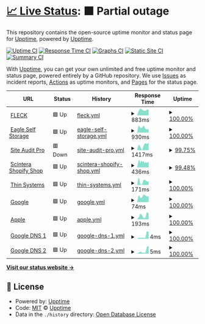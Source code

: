 # [📈 Live Status](https://status.siteauditpro.com.au): <!--live status--> **🟧 Partial outage**

This repository contains the open-source uptime monitor and status page for [Upptime](https://upptime.js.org), powered by [Upptime](https://github.com/upptime/upptime).

[![Uptime CI](https://github.com/edwardcox/siteauditpro/workflows/Uptime%20CI/badge.svg)](https://github.com/edwardcox/siteauditpro/actions?query=workflow%3A%22Uptime+CI%22)
[![Response Time CI](https://github.com/edwardcox/siteauditpro/workflows/Response%20Time%20CI/badge.svg)](https://github.com/edwardcox/siteauditpro/actions?query=workflow%3A%22Response+Time+CI%22)
[![Graphs CI](https://github.com/edwardcox/siteauditpro/workflows/Graphs%20CI/badge.svg)](https://github.com/edwardcox/siteauditpro/actions?query=workflow%3A%22Graphs+CI%22)
[![Static Site CI](https://github.com/edwardcox/siteauditpro/workflows/Static%20Site%20CI/badge.svg)](https://github.com/edwardcox/siteauditpro/actions?query=workflow%3A%22Static+Site+CI%22)
[![Summary CI](https://github.com/edwardcox/siteauditpro/workflows/Summary%20CI/badge.svg)](https://github.com/edwardcox/siteauditpro/actions?query=workflow%3A%22Summary+CI%22)

With [Upptime](https://upptime.js.org), you can get your own unlimited and free uptime monitor and status page, powered entirely by a GitHub repository. We use [Issues](https://github.com/upptime/upptime/issues) as incident reports, [Actions](https://github.com/edwardcox/siteauditpro/actions) as uptime monitors, and [Pages](https://status.siteauditpro.com.au) for the status page.

<!--start: status pages-->
<!-- This summary is generated by Upptime (https://github.com/upptime/upptime) -->
<!-- Do not edit this manually, your changes will be overwritten -->
<!-- prettier-ignore -->
| URL | Status | History | Response Time | Uptime |
| --- | ------ | ------- | ------------- | ------ |
| <img alt="" src="https://favicons.githubusercontent.com/fleck.com.au" height="13"> [FLECK](https://fleck.com.au) | 🟩 Up | [fleck.yml](https://github.com/edwardcox/siteauditpro/commits/HEAD/history/fleck.yml) | <details><summary><img alt="Response time graph" src="./graphs/fleck/response-time-week.png" height="20"> 883ms</summary><br><a href="https://status.siteauditpro.com.au/history/fleck"><img alt="Response time 922" src="https://img.shields.io/endpoint?url=https%3A%2F%2Fraw.githubusercontent.com%2Fedwardcox%2Fsiteauditpro%2FHEAD%2Fapi%2Ffleck%2Fresponse-time.json"></a><br><a href="https://status.siteauditpro.com.au/history/fleck"><img alt="24-hour response time 1053" src="https://img.shields.io/endpoint?url=https%3A%2F%2Fraw.githubusercontent.com%2Fedwardcox%2Fsiteauditpro%2FHEAD%2Fapi%2Ffleck%2Fresponse-time-day.json"></a><br><a href="https://status.siteauditpro.com.au/history/fleck"><img alt="7-day response time 883" src="https://img.shields.io/endpoint?url=https%3A%2F%2Fraw.githubusercontent.com%2Fedwardcox%2Fsiteauditpro%2FHEAD%2Fapi%2Ffleck%2Fresponse-time-week.json"></a><br><a href="https://status.siteauditpro.com.au/history/fleck"><img alt="30-day response time 922" src="https://img.shields.io/endpoint?url=https%3A%2F%2Fraw.githubusercontent.com%2Fedwardcox%2Fsiteauditpro%2FHEAD%2Fapi%2Ffleck%2Fresponse-time-month.json"></a><br><a href="https://status.siteauditpro.com.au/history/fleck"><img alt="1-year response time 922" src="https://img.shields.io/endpoint?url=https%3A%2F%2Fraw.githubusercontent.com%2Fedwardcox%2Fsiteauditpro%2FHEAD%2Fapi%2Ffleck%2Fresponse-time-year.json"></a></details> | <details><summary><a href="https://status.siteauditpro.com.au/history/fleck">100.00%</a></summary><a href="https://status.siteauditpro.com.au/history/fleck"><img alt="All-time uptime 100.00%" src="https://img.shields.io/endpoint?url=https%3A%2F%2Fraw.githubusercontent.com%2Fedwardcox%2Fsiteauditpro%2FHEAD%2Fapi%2Ffleck%2Fuptime.json"></a><br><a href="https://status.siteauditpro.com.au/history/fleck"><img alt="24-hour uptime 100.00%" src="https://img.shields.io/endpoint?url=https%3A%2F%2Fraw.githubusercontent.com%2Fedwardcox%2Fsiteauditpro%2FHEAD%2Fapi%2Ffleck%2Fuptime-day.json"></a><br><a href="https://status.siteauditpro.com.au/history/fleck"><img alt="7-day uptime 100.00%" src="https://img.shields.io/endpoint?url=https%3A%2F%2Fraw.githubusercontent.com%2Fedwardcox%2Fsiteauditpro%2FHEAD%2Fapi%2Ffleck%2Fuptime-week.json"></a><br><a href="https://status.siteauditpro.com.au/history/fleck"><img alt="30-day uptime 100.00%" src="https://img.shields.io/endpoint?url=https%3A%2F%2Fraw.githubusercontent.com%2Fedwardcox%2Fsiteauditpro%2FHEAD%2Fapi%2Ffleck%2Fuptime-month.json"></a><br><a href="https://status.siteauditpro.com.au/history/fleck"><img alt="1-year uptime 100.00%" src="https://img.shields.io/endpoint?url=https%3A%2F%2Fraw.githubusercontent.com%2Fedwardcox%2Fsiteauditpro%2FHEAD%2Fapi%2Ffleck%2Fuptime-year.json"></a></details>
| <img alt="" src="https://favicons.githubusercontent.com/eaglestorage.com.au" height="13"> [Eagle Self Storage](https://eaglestorage.com.au) | 🟩 Up | [eagle-self-storage.yml](https://github.com/edwardcox/siteauditpro/commits/HEAD/history/eagle-self-storage.yml) | <details><summary><img alt="Response time graph" src="./graphs/eagle-self-storage/response-time-week.png" height="20"> 930ms</summary><br><a href="https://status.siteauditpro.com.au/history/eagle-self-storage"><img alt="Response time 630" src="https://img.shields.io/endpoint?url=https%3A%2F%2Fraw.githubusercontent.com%2Fedwardcox%2Fsiteauditpro%2FHEAD%2Fapi%2Feagle-self-storage%2Fresponse-time.json"></a><br><a href="https://status.siteauditpro.com.au/history/eagle-self-storage"><img alt="24-hour response time 1012" src="https://img.shields.io/endpoint?url=https%3A%2F%2Fraw.githubusercontent.com%2Fedwardcox%2Fsiteauditpro%2FHEAD%2Fapi%2Feagle-self-storage%2Fresponse-time-day.json"></a><br><a href="https://status.siteauditpro.com.au/history/eagle-self-storage"><img alt="7-day response time 930" src="https://img.shields.io/endpoint?url=https%3A%2F%2Fraw.githubusercontent.com%2Fedwardcox%2Fsiteauditpro%2FHEAD%2Fapi%2Feagle-self-storage%2Fresponse-time-week.json"></a><br><a href="https://status.siteauditpro.com.au/history/eagle-self-storage"><img alt="30-day response time 630" src="https://img.shields.io/endpoint?url=https%3A%2F%2Fraw.githubusercontent.com%2Fedwardcox%2Fsiteauditpro%2FHEAD%2Fapi%2Feagle-self-storage%2Fresponse-time-month.json"></a><br><a href="https://status.siteauditpro.com.au/history/eagle-self-storage"><img alt="1-year response time 630" src="https://img.shields.io/endpoint?url=https%3A%2F%2Fraw.githubusercontent.com%2Fedwardcox%2Fsiteauditpro%2FHEAD%2Fapi%2Feagle-self-storage%2Fresponse-time-year.json"></a></details> | <details><summary><a href="https://status.siteauditpro.com.au/history/eagle-self-storage">100.00%</a></summary><a href="https://status.siteauditpro.com.au/history/eagle-self-storage"><img alt="All-time uptime 97.58%" src="https://img.shields.io/endpoint?url=https%3A%2F%2Fraw.githubusercontent.com%2Fedwardcox%2Fsiteauditpro%2FHEAD%2Fapi%2Feagle-self-storage%2Fuptime.json"></a><br><a href="https://status.siteauditpro.com.au/history/eagle-self-storage"><img alt="24-hour uptime 100.00%" src="https://img.shields.io/endpoint?url=https%3A%2F%2Fraw.githubusercontent.com%2Fedwardcox%2Fsiteauditpro%2FHEAD%2Fapi%2Feagle-self-storage%2Fuptime-day.json"></a><br><a href="https://status.siteauditpro.com.au/history/eagle-self-storage"><img alt="7-day uptime 100.00%" src="https://img.shields.io/endpoint?url=https%3A%2F%2Fraw.githubusercontent.com%2Fedwardcox%2Fsiteauditpro%2FHEAD%2Fapi%2Feagle-self-storage%2Fuptime-week.json"></a><br><a href="https://status.siteauditpro.com.au/history/eagle-self-storage"><img alt="30-day uptime 97.58%" src="https://img.shields.io/endpoint?url=https%3A%2F%2Fraw.githubusercontent.com%2Fedwardcox%2Fsiteauditpro%2FHEAD%2Fapi%2Feagle-self-storage%2Fuptime-month.json"></a><br><a href="https://status.siteauditpro.com.au/history/eagle-self-storage"><img alt="1-year uptime 97.58%" src="https://img.shields.io/endpoint?url=https%3A%2F%2Fraw.githubusercontent.com%2Fedwardcox%2Fsiteauditpro%2FHEAD%2Fapi%2Feagle-self-storage%2Fuptime-year.json"></a></details>
| <img alt="" src="https://favicons.githubusercontent.com/siteauditpro.com.au" height="13"> [Site Audit Pro](https://siteauditpro.com.au) | 🟥 Down | [site-audit-pro.yml](https://github.com/edwardcox/siteauditpro/commits/HEAD/history/site-audit-pro.yml) | <details><summary><img alt="Response time graph" src="./graphs/site-audit-pro/response-time-week.png" height="20"> 1417ms</summary><br><a href="https://status.siteauditpro.com.au/history/site-audit-pro"><img alt="Response time 1165" src="https://img.shields.io/endpoint?url=https%3A%2F%2Fraw.githubusercontent.com%2Fedwardcox%2Fsiteauditpro%2FHEAD%2Fapi%2Fsite-audit-pro%2Fresponse-time.json"></a><br><a href="https://status.siteauditpro.com.au/history/site-audit-pro"><img alt="24-hour response time 2029" src="https://img.shields.io/endpoint?url=https%3A%2F%2Fraw.githubusercontent.com%2Fedwardcox%2Fsiteauditpro%2FHEAD%2Fapi%2Fsite-audit-pro%2Fresponse-time-day.json"></a><br><a href="https://status.siteauditpro.com.au/history/site-audit-pro"><img alt="7-day response time 1417" src="https://img.shields.io/endpoint?url=https%3A%2F%2Fraw.githubusercontent.com%2Fedwardcox%2Fsiteauditpro%2FHEAD%2Fapi%2Fsite-audit-pro%2Fresponse-time-week.json"></a><br><a href="https://status.siteauditpro.com.au/history/site-audit-pro"><img alt="30-day response time 1165" src="https://img.shields.io/endpoint?url=https%3A%2F%2Fraw.githubusercontent.com%2Fedwardcox%2Fsiteauditpro%2FHEAD%2Fapi%2Fsite-audit-pro%2Fresponse-time-month.json"></a><br><a href="https://status.siteauditpro.com.au/history/site-audit-pro"><img alt="1-year response time 1165" src="https://img.shields.io/endpoint?url=https%3A%2F%2Fraw.githubusercontent.com%2Fedwardcox%2Fsiteauditpro%2FHEAD%2Fapi%2Fsite-audit-pro%2Fresponse-time-year.json"></a></details> | <details><summary><a href="https://status.siteauditpro.com.au/history/site-audit-pro">99.75%</a></summary><a href="https://status.siteauditpro.com.au/history/site-audit-pro"><img alt="All-time uptime 95.28%" src="https://img.shields.io/endpoint?url=https%3A%2F%2Fraw.githubusercontent.com%2Fedwardcox%2Fsiteauditpro%2FHEAD%2Fapi%2Fsite-audit-pro%2Fuptime.json"></a><br><a href="https://status.siteauditpro.com.au/history/site-audit-pro"><img alt="24-hour uptime 98.27%" src="https://img.shields.io/endpoint?url=https%3A%2F%2Fraw.githubusercontent.com%2Fedwardcox%2Fsiteauditpro%2FHEAD%2Fapi%2Fsite-audit-pro%2Fuptime-day.json"></a><br><a href="https://status.siteauditpro.com.au/history/site-audit-pro"><img alt="7-day uptime 99.75%" src="https://img.shields.io/endpoint?url=https%3A%2F%2Fraw.githubusercontent.com%2Fedwardcox%2Fsiteauditpro%2FHEAD%2Fapi%2Fsite-audit-pro%2Fuptime-week.json"></a><br><a href="https://status.siteauditpro.com.au/history/site-audit-pro"><img alt="30-day uptime 95.28%" src="https://img.shields.io/endpoint?url=https%3A%2F%2Fraw.githubusercontent.com%2Fedwardcox%2Fsiteauditpro%2FHEAD%2Fapi%2Fsite-audit-pro%2Fuptime-month.json"></a><br><a href="https://status.siteauditpro.com.au/history/site-audit-pro"><img alt="1-year uptime 95.28%" src="https://img.shields.io/endpoint?url=https%3A%2F%2Fraw.githubusercontent.com%2Fedwardcox%2Fsiteauditpro%2FHEAD%2Fapi%2Fsite-audit-pro%2Fuptime-year.json"></a></details>
| <img alt="" src="https://favicons.githubusercontent.com/scintera.com.au" height="13"> [Scintera Shopify Shop](https://scintera.com.au) | 🟩 Up | [scintera-shopify-shop.yml](https://github.com/edwardcox/siteauditpro/commits/HEAD/history/scintera-shopify-shop.yml) | <details><summary><img alt="Response time graph" src="./graphs/scintera-shopify-shop/response-time-week.png" height="20"> 436ms</summary><br><a href="https://status.siteauditpro.com.au/history/scintera-shopify-shop"><img alt="Response time 527" src="https://img.shields.io/endpoint?url=https%3A%2F%2Fraw.githubusercontent.com%2Fedwardcox%2Fsiteauditpro%2FHEAD%2Fapi%2Fscintera-shopify-shop%2Fresponse-time.json"></a><br><a href="https://status.siteauditpro.com.au/history/scintera-shopify-shop"><img alt="24-hour response time 632" src="https://img.shields.io/endpoint?url=https%3A%2F%2Fraw.githubusercontent.com%2Fedwardcox%2Fsiteauditpro%2FHEAD%2Fapi%2Fscintera-shopify-shop%2Fresponse-time-day.json"></a><br><a href="https://status.siteauditpro.com.au/history/scintera-shopify-shop"><img alt="7-day response time 436" src="https://img.shields.io/endpoint?url=https%3A%2F%2Fraw.githubusercontent.com%2Fedwardcox%2Fsiteauditpro%2FHEAD%2Fapi%2Fscintera-shopify-shop%2Fresponse-time-week.json"></a><br><a href="https://status.siteauditpro.com.au/history/scintera-shopify-shop"><img alt="30-day response time 527" src="https://img.shields.io/endpoint?url=https%3A%2F%2Fraw.githubusercontent.com%2Fedwardcox%2Fsiteauditpro%2FHEAD%2Fapi%2Fscintera-shopify-shop%2Fresponse-time-month.json"></a><br><a href="https://status.siteauditpro.com.au/history/scintera-shopify-shop"><img alt="1-year response time 527" src="https://img.shields.io/endpoint?url=https%3A%2F%2Fraw.githubusercontent.com%2Fedwardcox%2Fsiteauditpro%2FHEAD%2Fapi%2Fscintera-shopify-shop%2Fresponse-time-year.json"></a></details> | <details><summary><a href="https://status.siteauditpro.com.au/history/scintera-shopify-shop">99.48%</a></summary><a href="https://status.siteauditpro.com.au/history/scintera-shopify-shop"><img alt="All-time uptime 99.71%" src="https://img.shields.io/endpoint?url=https%3A%2F%2Fraw.githubusercontent.com%2Fedwardcox%2Fsiteauditpro%2FHEAD%2Fapi%2Fscintera-shopify-shop%2Fuptime.json"></a><br><a href="https://status.siteauditpro.com.au/history/scintera-shopify-shop"><img alt="24-hour uptime 100.00%" src="https://img.shields.io/endpoint?url=https%3A%2F%2Fraw.githubusercontent.com%2Fedwardcox%2Fsiteauditpro%2FHEAD%2Fapi%2Fscintera-shopify-shop%2Fuptime-day.json"></a><br><a href="https://status.siteauditpro.com.au/history/scintera-shopify-shop"><img alt="7-day uptime 99.48%" src="https://img.shields.io/endpoint?url=https%3A%2F%2Fraw.githubusercontent.com%2Fedwardcox%2Fsiteauditpro%2FHEAD%2Fapi%2Fscintera-shopify-shop%2Fuptime-week.json"></a><br><a href="https://status.siteauditpro.com.au/history/scintera-shopify-shop"><img alt="30-day uptime 99.71%" src="https://img.shields.io/endpoint?url=https%3A%2F%2Fraw.githubusercontent.com%2Fedwardcox%2Fsiteauditpro%2FHEAD%2Fapi%2Fscintera-shopify-shop%2Fuptime-month.json"></a><br><a href="https://status.siteauditpro.com.au/history/scintera-shopify-shop"><img alt="1-year uptime 99.71%" src="https://img.shields.io/endpoint?url=https%3A%2F%2Fraw.githubusercontent.com%2Fedwardcox%2Fsiteauditpro%2FHEAD%2Fapi%2Fscintera-shopify-shop%2Fuptime-year.json"></a></details>
| <img alt="" src="https://favicons.githubusercontent.com/thin.com.au" height="13"> [Thin Systems](https://thin.com.au) | 🟩 Up | [thin-systems.yml](https://github.com/edwardcox/siteauditpro/commits/HEAD/history/thin-systems.yml) | <details><summary><img alt="Response time graph" src="./graphs/thin-systems/response-time-week.png" height="20"> 171ms</summary><br><a href="https://status.siteauditpro.com.au/history/thin-systems"><img alt="Response time 163" src="https://img.shields.io/endpoint?url=https%3A%2F%2Fraw.githubusercontent.com%2Fedwardcox%2Fsiteauditpro%2FHEAD%2Fapi%2Fthin-systems%2Fresponse-time.json"></a><br><a href="https://status.siteauditpro.com.au/history/thin-systems"><img alt="24-hour response time 56" src="https://img.shields.io/endpoint?url=https%3A%2F%2Fraw.githubusercontent.com%2Fedwardcox%2Fsiteauditpro%2FHEAD%2Fapi%2Fthin-systems%2Fresponse-time-day.json"></a><br><a href="https://status.siteauditpro.com.au/history/thin-systems"><img alt="7-day response time 171" src="https://img.shields.io/endpoint?url=https%3A%2F%2Fraw.githubusercontent.com%2Fedwardcox%2Fsiteauditpro%2FHEAD%2Fapi%2Fthin-systems%2Fresponse-time-week.json"></a><br><a href="https://status.siteauditpro.com.au/history/thin-systems"><img alt="30-day response time 163" src="https://img.shields.io/endpoint?url=https%3A%2F%2Fraw.githubusercontent.com%2Fedwardcox%2Fsiteauditpro%2FHEAD%2Fapi%2Fthin-systems%2Fresponse-time-month.json"></a><br><a href="https://status.siteauditpro.com.au/history/thin-systems"><img alt="1-year response time 163" src="https://img.shields.io/endpoint?url=https%3A%2F%2Fraw.githubusercontent.com%2Fedwardcox%2Fsiteauditpro%2FHEAD%2Fapi%2Fthin-systems%2Fresponse-time-year.json"></a></details> | <details><summary><a href="https://status.siteauditpro.com.au/history/thin-systems">100.00%</a></summary><a href="https://status.siteauditpro.com.au/history/thin-systems"><img alt="All-time uptime 93.97%" src="https://img.shields.io/endpoint?url=https%3A%2F%2Fraw.githubusercontent.com%2Fedwardcox%2Fsiteauditpro%2FHEAD%2Fapi%2Fthin-systems%2Fuptime.json"></a><br><a href="https://status.siteauditpro.com.au/history/thin-systems"><img alt="24-hour uptime 100.00%" src="https://img.shields.io/endpoint?url=https%3A%2F%2Fraw.githubusercontent.com%2Fedwardcox%2Fsiteauditpro%2FHEAD%2Fapi%2Fthin-systems%2Fuptime-day.json"></a><br><a href="https://status.siteauditpro.com.au/history/thin-systems"><img alt="7-day uptime 100.00%" src="https://img.shields.io/endpoint?url=https%3A%2F%2Fraw.githubusercontent.com%2Fedwardcox%2Fsiteauditpro%2FHEAD%2Fapi%2Fthin-systems%2Fuptime-week.json"></a><br><a href="https://status.siteauditpro.com.au/history/thin-systems"><img alt="30-day uptime 93.97%" src="https://img.shields.io/endpoint?url=https%3A%2F%2Fraw.githubusercontent.com%2Fedwardcox%2Fsiteauditpro%2FHEAD%2Fapi%2Fthin-systems%2Fuptime-month.json"></a><br><a href="https://status.siteauditpro.com.au/history/thin-systems"><img alt="1-year uptime 93.97%" src="https://img.shields.io/endpoint?url=https%3A%2F%2Fraw.githubusercontent.com%2Fedwardcox%2Fsiteauditpro%2FHEAD%2Fapi%2Fthin-systems%2Fuptime-year.json"></a></details>
| <img alt="" src="https://favicons.githubusercontent.com/www.google.com" height="13"> [Google](https://www.google.com) | 🟩 Up | [google.yml](https://github.com/edwardcox/siteauditpro/commits/HEAD/history/google.yml) | <details><summary><img alt="Response time graph" src="./graphs/google/response-time-week.png" height="20"> 74ms</summary><br><a href="https://status.siteauditpro.com.au/history/google"><img alt="Response time 72" src="https://img.shields.io/endpoint?url=https%3A%2F%2Fraw.githubusercontent.com%2Fedwardcox%2Fsiteauditpro%2FHEAD%2Fapi%2Fgoogle%2Fresponse-time.json"></a><br><a href="https://status.siteauditpro.com.au/history/google"><img alt="24-hour response time 68" src="https://img.shields.io/endpoint?url=https%3A%2F%2Fraw.githubusercontent.com%2Fedwardcox%2Fsiteauditpro%2FHEAD%2Fapi%2Fgoogle%2Fresponse-time-day.json"></a><br><a href="https://status.siteauditpro.com.au/history/google"><img alt="7-day response time 74" src="https://img.shields.io/endpoint?url=https%3A%2F%2Fraw.githubusercontent.com%2Fedwardcox%2Fsiteauditpro%2FHEAD%2Fapi%2Fgoogle%2Fresponse-time-week.json"></a><br><a href="https://status.siteauditpro.com.au/history/google"><img alt="30-day response time 72" src="https://img.shields.io/endpoint?url=https%3A%2F%2Fraw.githubusercontent.com%2Fedwardcox%2Fsiteauditpro%2FHEAD%2Fapi%2Fgoogle%2Fresponse-time-month.json"></a><br><a href="https://status.siteauditpro.com.au/history/google"><img alt="1-year response time 72" src="https://img.shields.io/endpoint?url=https%3A%2F%2Fraw.githubusercontent.com%2Fedwardcox%2Fsiteauditpro%2FHEAD%2Fapi%2Fgoogle%2Fresponse-time-year.json"></a></details> | <details><summary><a href="https://status.siteauditpro.com.au/history/google">100.00%</a></summary><a href="https://status.siteauditpro.com.au/history/google"><img alt="All-time uptime 100.00%" src="https://img.shields.io/endpoint?url=https%3A%2F%2Fraw.githubusercontent.com%2Fedwardcox%2Fsiteauditpro%2FHEAD%2Fapi%2Fgoogle%2Fuptime.json"></a><br><a href="https://status.siteauditpro.com.au/history/google"><img alt="24-hour uptime 100.00%" src="https://img.shields.io/endpoint?url=https%3A%2F%2Fraw.githubusercontent.com%2Fedwardcox%2Fsiteauditpro%2FHEAD%2Fapi%2Fgoogle%2Fuptime-day.json"></a><br><a href="https://status.siteauditpro.com.au/history/google"><img alt="7-day uptime 100.00%" src="https://img.shields.io/endpoint?url=https%3A%2F%2Fraw.githubusercontent.com%2Fedwardcox%2Fsiteauditpro%2FHEAD%2Fapi%2Fgoogle%2Fuptime-week.json"></a><br><a href="https://status.siteauditpro.com.au/history/google"><img alt="30-day uptime 100.00%" src="https://img.shields.io/endpoint?url=https%3A%2F%2Fraw.githubusercontent.com%2Fedwardcox%2Fsiteauditpro%2FHEAD%2Fapi%2Fgoogle%2Fuptime-month.json"></a><br><a href="https://status.siteauditpro.com.au/history/google"><img alt="1-year uptime 100.00%" src="https://img.shields.io/endpoint?url=https%3A%2F%2Fraw.githubusercontent.com%2Fedwardcox%2Fsiteauditpro%2FHEAD%2Fapi%2Fgoogle%2Fuptime-year.json"></a></details>
| <img alt="" src="https://favicons.githubusercontent.com/apple.com" height="13"> [Apple](https://apple.com) | 🟩 Up | [apple.yml](https://github.com/edwardcox/siteauditpro/commits/HEAD/history/apple.yml) | <details><summary><img alt="Response time graph" src="./graphs/apple/response-time-week.png" height="20"> 193ms</summary><br><a href="https://status.siteauditpro.com.au/history/apple"><img alt="Response time 174" src="https://img.shields.io/endpoint?url=https%3A%2F%2Fraw.githubusercontent.com%2Fedwardcox%2Fsiteauditpro%2FHEAD%2Fapi%2Fapple%2Fresponse-time.json"></a><br><a href="https://status.siteauditpro.com.au/history/apple"><img alt="24-hour response time 396" src="https://img.shields.io/endpoint?url=https%3A%2F%2Fraw.githubusercontent.com%2Fedwardcox%2Fsiteauditpro%2FHEAD%2Fapi%2Fapple%2Fresponse-time-day.json"></a><br><a href="https://status.siteauditpro.com.au/history/apple"><img alt="7-day response time 193" src="https://img.shields.io/endpoint?url=https%3A%2F%2Fraw.githubusercontent.com%2Fedwardcox%2Fsiteauditpro%2FHEAD%2Fapi%2Fapple%2Fresponse-time-week.json"></a><br><a href="https://status.siteauditpro.com.au/history/apple"><img alt="30-day response time 174" src="https://img.shields.io/endpoint?url=https%3A%2F%2Fraw.githubusercontent.com%2Fedwardcox%2Fsiteauditpro%2FHEAD%2Fapi%2Fapple%2Fresponse-time-month.json"></a><br><a href="https://status.siteauditpro.com.au/history/apple"><img alt="1-year response time 174" src="https://img.shields.io/endpoint?url=https%3A%2F%2Fraw.githubusercontent.com%2Fedwardcox%2Fsiteauditpro%2FHEAD%2Fapi%2Fapple%2Fresponse-time-year.json"></a></details> | <details><summary><a href="https://status.siteauditpro.com.au/history/apple">100.00%</a></summary><a href="https://status.siteauditpro.com.au/history/apple"><img alt="All-time uptime 100.00%" src="https://img.shields.io/endpoint?url=https%3A%2F%2Fraw.githubusercontent.com%2Fedwardcox%2Fsiteauditpro%2FHEAD%2Fapi%2Fapple%2Fuptime.json"></a><br><a href="https://status.siteauditpro.com.au/history/apple"><img alt="24-hour uptime 100.00%" src="https://img.shields.io/endpoint?url=https%3A%2F%2Fraw.githubusercontent.com%2Fedwardcox%2Fsiteauditpro%2FHEAD%2Fapi%2Fapple%2Fuptime-day.json"></a><br><a href="https://status.siteauditpro.com.au/history/apple"><img alt="7-day uptime 100.00%" src="https://img.shields.io/endpoint?url=https%3A%2F%2Fraw.githubusercontent.com%2Fedwardcox%2Fsiteauditpro%2FHEAD%2Fapi%2Fapple%2Fuptime-week.json"></a><br><a href="https://status.siteauditpro.com.au/history/apple"><img alt="30-day uptime 100.00%" src="https://img.shields.io/endpoint?url=https%3A%2F%2Fraw.githubusercontent.com%2Fedwardcox%2Fsiteauditpro%2FHEAD%2Fapi%2Fapple%2Fuptime-month.json"></a><br><a href="https://status.siteauditpro.com.au/history/apple"><img alt="1-year uptime 100.00%" src="https://img.shields.io/endpoint?url=https%3A%2F%2Fraw.githubusercontent.com%2Fedwardcox%2Fsiteauditpro%2FHEAD%2Fapi%2Fapple%2Fuptime-year.json"></a></details>
| <img alt="" src="https://favicons.githubusercontent.com/null" height="13"> [Google DNS 1](8.8.4.4) | 🟩 Up | [google-dns-1.yml](https://github.com/edwardcox/siteauditpro/commits/HEAD/history/google-dns-1.yml) | <details><summary><img alt="Response time graph" src="./graphs/google-dns-1/response-time-week.png" height="20"> 4ms</summary><br><a href="https://status.siteauditpro.com.au/history/google-dns-1"><img alt="Response time 4" src="https://img.shields.io/endpoint?url=https%3A%2F%2Fraw.githubusercontent.com%2Fedwardcox%2Fsiteauditpro%2FHEAD%2Fapi%2Fgoogle-dns-1%2Fresponse-time.json"></a><br><a href="https://status.siteauditpro.com.au/history/google-dns-1"><img alt="24-hour response time 6" src="https://img.shields.io/endpoint?url=https%3A%2F%2Fraw.githubusercontent.com%2Fedwardcox%2Fsiteauditpro%2FHEAD%2Fapi%2Fgoogle-dns-1%2Fresponse-time-day.json"></a><br><a href="https://status.siteauditpro.com.au/history/google-dns-1"><img alt="7-day response time 4" src="https://img.shields.io/endpoint?url=https%3A%2F%2Fraw.githubusercontent.com%2Fedwardcox%2Fsiteauditpro%2FHEAD%2Fapi%2Fgoogle-dns-1%2Fresponse-time-week.json"></a><br><a href="https://status.siteauditpro.com.au/history/google-dns-1"><img alt="30-day response time 4" src="https://img.shields.io/endpoint?url=https%3A%2F%2Fraw.githubusercontent.com%2Fedwardcox%2Fsiteauditpro%2FHEAD%2Fapi%2Fgoogle-dns-1%2Fresponse-time-month.json"></a><br><a href="https://status.siteauditpro.com.au/history/google-dns-1"><img alt="1-year response time 4" src="https://img.shields.io/endpoint?url=https%3A%2F%2Fraw.githubusercontent.com%2Fedwardcox%2Fsiteauditpro%2FHEAD%2Fapi%2Fgoogle-dns-1%2Fresponse-time-year.json"></a></details> | <details><summary><a href="https://status.siteauditpro.com.au/history/google-dns-1">100.00%</a></summary><a href="https://status.siteauditpro.com.au/history/google-dns-1"><img alt="All-time uptime 100.00%" src="https://img.shields.io/endpoint?url=https%3A%2F%2Fraw.githubusercontent.com%2Fedwardcox%2Fsiteauditpro%2FHEAD%2Fapi%2Fgoogle-dns-1%2Fuptime.json"></a><br><a href="https://status.siteauditpro.com.au/history/google-dns-1"><img alt="24-hour uptime 100.00%" src="https://img.shields.io/endpoint?url=https%3A%2F%2Fraw.githubusercontent.com%2Fedwardcox%2Fsiteauditpro%2FHEAD%2Fapi%2Fgoogle-dns-1%2Fuptime-day.json"></a><br><a href="https://status.siteauditpro.com.au/history/google-dns-1"><img alt="7-day uptime 100.00%" src="https://img.shields.io/endpoint?url=https%3A%2F%2Fraw.githubusercontent.com%2Fedwardcox%2Fsiteauditpro%2FHEAD%2Fapi%2Fgoogle-dns-1%2Fuptime-week.json"></a><br><a href="https://status.siteauditpro.com.au/history/google-dns-1"><img alt="30-day uptime 100.00%" src="https://img.shields.io/endpoint?url=https%3A%2F%2Fraw.githubusercontent.com%2Fedwardcox%2Fsiteauditpro%2FHEAD%2Fapi%2Fgoogle-dns-1%2Fuptime-month.json"></a><br><a href="https://status.siteauditpro.com.au/history/google-dns-1"><img alt="1-year uptime 100.00%" src="https://img.shields.io/endpoint?url=https%3A%2F%2Fraw.githubusercontent.com%2Fedwardcox%2Fsiteauditpro%2FHEAD%2Fapi%2Fgoogle-dns-1%2Fuptime-year.json"></a></details>
| <img alt="" src="https://favicons.githubusercontent.com/null" height="13"> [Google DNS 2](8.8.8.8) | 🟩 Up | [google-dns-2.yml](https://github.com/edwardcox/siteauditpro/commits/HEAD/history/google-dns-2.yml) | <details><summary><img alt="Response time graph" src="./graphs/google-dns-2/response-time-week.png" height="20"> 5ms</summary><br><a href="https://status.siteauditpro.com.au/history/google-dns-2"><img alt="Response time 4" src="https://img.shields.io/endpoint?url=https%3A%2F%2Fraw.githubusercontent.com%2Fedwardcox%2Fsiteauditpro%2FHEAD%2Fapi%2Fgoogle-dns-2%2Fresponse-time.json"></a><br><a href="https://status.siteauditpro.com.au/history/google-dns-2"><img alt="24-hour response time 6" src="https://img.shields.io/endpoint?url=https%3A%2F%2Fraw.githubusercontent.com%2Fedwardcox%2Fsiteauditpro%2FHEAD%2Fapi%2Fgoogle-dns-2%2Fresponse-time-day.json"></a><br><a href="https://status.siteauditpro.com.au/history/google-dns-2"><img alt="7-day response time 5" src="https://img.shields.io/endpoint?url=https%3A%2F%2Fraw.githubusercontent.com%2Fedwardcox%2Fsiteauditpro%2FHEAD%2Fapi%2Fgoogle-dns-2%2Fresponse-time-week.json"></a><br><a href="https://status.siteauditpro.com.au/history/google-dns-2"><img alt="30-day response time 4" src="https://img.shields.io/endpoint?url=https%3A%2F%2Fraw.githubusercontent.com%2Fedwardcox%2Fsiteauditpro%2FHEAD%2Fapi%2Fgoogle-dns-2%2Fresponse-time-month.json"></a><br><a href="https://status.siteauditpro.com.au/history/google-dns-2"><img alt="1-year response time 4" src="https://img.shields.io/endpoint?url=https%3A%2F%2Fraw.githubusercontent.com%2Fedwardcox%2Fsiteauditpro%2FHEAD%2Fapi%2Fgoogle-dns-2%2Fresponse-time-year.json"></a></details> | <details><summary><a href="https://status.siteauditpro.com.au/history/google-dns-2">100.00%</a></summary><a href="https://status.siteauditpro.com.au/history/google-dns-2"><img alt="All-time uptime 100.00%" src="https://img.shields.io/endpoint?url=https%3A%2F%2Fraw.githubusercontent.com%2Fedwardcox%2Fsiteauditpro%2FHEAD%2Fapi%2Fgoogle-dns-2%2Fuptime.json"></a><br><a href="https://status.siteauditpro.com.au/history/google-dns-2"><img alt="24-hour uptime 100.00%" src="https://img.shields.io/endpoint?url=https%3A%2F%2Fraw.githubusercontent.com%2Fedwardcox%2Fsiteauditpro%2FHEAD%2Fapi%2Fgoogle-dns-2%2Fuptime-day.json"></a><br><a href="https://status.siteauditpro.com.au/history/google-dns-2"><img alt="7-day uptime 100.00%" src="https://img.shields.io/endpoint?url=https%3A%2F%2Fraw.githubusercontent.com%2Fedwardcox%2Fsiteauditpro%2FHEAD%2Fapi%2Fgoogle-dns-2%2Fuptime-week.json"></a><br><a href="https://status.siteauditpro.com.au/history/google-dns-2"><img alt="30-day uptime 100.00%" src="https://img.shields.io/endpoint?url=https%3A%2F%2Fraw.githubusercontent.com%2Fedwardcox%2Fsiteauditpro%2FHEAD%2Fapi%2Fgoogle-dns-2%2Fuptime-month.json"></a><br><a href="https://status.siteauditpro.com.au/history/google-dns-2"><img alt="1-year uptime 100.00%" src="https://img.shields.io/endpoint?url=https%3A%2F%2Fraw.githubusercontent.com%2Fedwardcox%2Fsiteauditpro%2FHEAD%2Fapi%2Fgoogle-dns-2%2Fuptime-year.json"></a></details>

<!--end: status pages-->

[**Visit our status website →**](https://status.siteauditpro.com.au)

## 📄 License

- Powered by: [Upptime](https://github.com/upptime/upptime)
- Code: [MIT](./LICENSE) © [Upptime](https://upptime.js.org)
- Data in the `./history` directory: [Open Database License](https://opendatacommons.org/licenses/odbl/1-0/)
